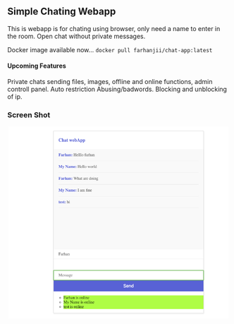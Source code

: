 ## Simple Chating Webapp
This is webapp is for chating using browser, only need a name to enter in the room. 
Open chat without private messages.

Docker image available now...
`docker pull farhanjii/chat-app:latest`



#### Upcoming Features
Private chats
sending files, images, offline and online functions, admin controll panel. Auto restriction Abusing/badwords.
Blocking and unblocking of ip.

### Screen Shot
<p align="center">
  <img src="./ScreenShot.png" width="500" alt="Screen Shot">
</p>
